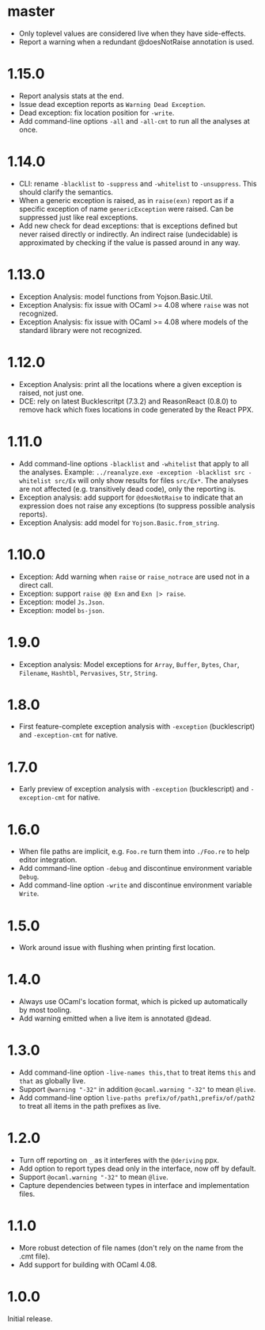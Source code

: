 # master
- Only toplevel values are considered live when they have side-effects.
- Report a warning when a redundant @doesNotRaise annotation is used.

# 1.15.0
- Report analysis stats at the end.
- Issue dead exception reports as `Warning Dead Exception`.
- Dead exception: fix location position for `-write`.
- Add command-line options `-all` and `-all-cmt` to run all the analyses at once.

# 1.14.0
- CLI: rename `-blacklist` to `-suppress` and `-whitelist` to `-unsuppress`. This should clarify the semantics.
- When a generic exception is raised, as in `raise(exn)` report as if a specific exception of
name `genericException` were raised. Can be suppressed just like real exceptions.
- Add new check for dead exceptions: that is exceptions defined but never raised directly or indirectly. An indirect raise (undecidable) is approximated by checking if the value is passed around in any way.

# 1.13.0
- Exception Analysis: model functions from Yojson.Basic.Util.
- Exception Analysis: fix issue with OCaml >= 4.08 where `raise` was not recognized.
- Exception Analysis: fix issue with OCaml >= 4.08 where models of the standard library were not recognized.

# 1.12.0
- Exception Analysis: print all the locations where a given exception is raised, not just one.
- DCE: rely on latest Bucklescritpt (7.3.2) and ReasonReact (0.8.0) to remove hack which fixes locations in code generated by the React PPX.

# 1.11.0
- Add command-line options `-blacklist` and `-whitelist` that apply to all the analyses.
  Example: `../reanalyze.exe -exception -blacklist src -whitelist src/Ex`
  will only show results for files `src/Ex*`.
  The analyses are not affected (e.g. transitively dead code), only the reporting is.
- Exception analysis: add support for `@doesNotRaise` to indicate that an expression does not raise any exceptions (to suppress possible analysis reports).
- Exception Analysis: add model for `Yojson.Basic.from_string`.

# 1.10.0
- Exception: Add warning when `raise` or `raise_notrace` are used not in a direct call.
- Exception: support `raise @@ Exn` and `Exn |> raise`.
- Exception: model `Js.Json`.
- Exception: model `bs-json`.

# 1.9.0
- Exception analysis: Model exceptions for `Array`, `Buffer`, `Bytes`, `Char`, `Filename`, `Hashtbl`, `Pervasives`, `Str`, `String`.

# 1.8.0
- First feature-complete exception analysis with `-exception` (bucklescript) and `-exception-cmt` for native.

# 1.7.0
- Early preview of exception analysis with `-exception` (bucklescript) and `-exception-cmt` for native.

# 1.6.0
- When file paths are implicit, e.g. `Foo.re` turn them into `./Foo.re` to help editor integration.
- Add command-line option `-debug` and discontinue environment variable `Debug`.
- Add command-line option `-write` and discontinue environment variable `Write`.

# 1.5.0
- Work around issue with flushing when printing first location.

# 1.4.0
- Always use OCaml's location format, which is picked up automatically by most tooling.
- Add warning emitted when a live item is annotated @dead.

# 1.3.0
- Add command-line option `-live-names this,that` to treat items `this` and `that` as globally live.
- Support `@warning "-32"` in addition `@ocaml.warning "-32"` to mean `@live`.
- Add command-line option `live-paths prefix/of/path1,prefix/of/path2` to treat all items in the path prefixes as live.

# 1.2.0
- Turn off reporting on `_` as it interferes with the `@deriving` ppx.
- Add option to report types dead only in the interface, now off by default.
- Support `@ocaml.warning "-32"` to mean `@live`.
- Capture dependencies between types in interface and implementation files.

# 1.1.0
- More robust detection of file names (don't rely on the name from the .cmt file).
- Add support for building with OCaml 4.08.

# 1.0.0
Initial release.
